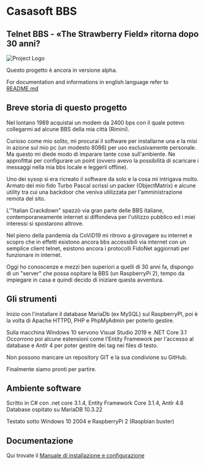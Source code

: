 # Casasoft BBS
## Telnet BBS - «The Strawberry Field» ritorna dopo 30 anni?

![Project Logo](cover.jpg)

Questo progetto è ancora in versione alpha.

For documentation and informations in english language refer to [README.md](README.md)

## Breve storia di questo progetto

Nel lontano 1989 acquistai un modem da 2400 bps con il quale potevo collegarmi ad alcune BBS della mia città (Rimini).

Curioso come mio solito, mi procurai il software per installarne una e la misi in azione sul mio pc (un modesto 8086) 
per uso esclusivamente personale.
Ma questo mi diede modo di imparare tante cose sull'ambiente. 
Ne approfittai per configurare un point (ovvero avevo la possibilità di scaricare i messaggi nella mia bbs locale e leggerli offline).

Uno dei sysop si era ricreato il software da solo e la cosa mi intrigava molto. Armato del mio fido Turbo Pascal scrissi un packer (ObjectMatrix)
e alcune utility tra cui una backdoor che veniva utilizzata per l'amministrazione remota del sito.

L'"Italian Crackdown" spazzò via gran parte delle BBS italiane, contemporaneamente internet si diffondeva per l'utilizzo pubblico ed i miei interessi
si spostarono altrove.

Nel pieno della pandemia da CoViD19 mi ritrovo a girovagare su internet e scopro che in effetti esistono ancora bbs accessibili via internet
con un semplice client telnet, esistono ancora i protocolli FidoNet aggiornati per funzionare in internet.

Oggi ho conoscenze e mezzi ben superiori a quelli di 30 anni fa, dispongo di un "server" che possa ospitare la BBS (un RaspberryPi 2), 
tempo da impiegare in casa e quindi decido di iniziare questa avventura.

## Gli strumenti

Inizio con l'installare il database MariaDb (ex MySQL) sul RaspberryPI, poi è la volta di Apache HTTPD, PHP e PhpMyAdmin per poterlo gestire.

Sulla macchina Windows 10 servono Visual Studio 2019 e .NET Core 3.1  
Occorrono poi alcune estensioni come l'Entity Framework per l'accesso al database e Antlr 4 per poter gestire dei tag nei files di testo.

Non possono mancare un repository GIT e la sua condivione su GitHub.

Finalmente siamo pronti per partire.

## Ambiente software

Scritto in C# con .net core 3.1.4, Entity Framework Core 3.1.4, Antlr 4.8  
Database ospitato su MariaDB 10.3.22

Testato sotto Windows 10 2004 e RaspberryPi 2 (Raspbian buster)

## Documentazione

Qui trovate il [Manuale di installazione e configurazione](docs/index.md)
